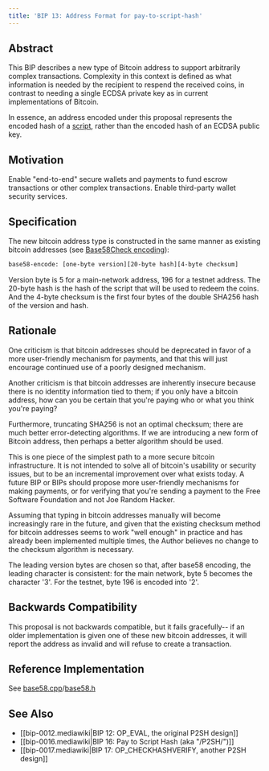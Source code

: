 ```yaml
---
title: 'BIP 13: Address Format for pay-to-script-hash'
---
```


## Abstract

This BIP describes a new type of Bitcoin address to support arbitrarily complex transactions. Complexity in this context is defined as what information is needed by the recipient to respend the received coins, in contrast to needing a single ECDSA private key as in current implementations of Bitcoin.

In essence, an address encoded under this proposal represents the encoded hash of a [script](https://en.bitcoin.it/wiki/Script), rather than the encoded hash of an ECDSA public key.

## Motivation

Enable "end-to-end" secure wallets and payments to fund escrow transactions or other complex transactions. Enable third-party wallet security services.

## Specification

The new bitcoin address type is constructed in the same manner as existing bitcoin addresses (see [Base58Check encoding](https://en.bitcoin.it/Base58Check_encoding)):

```sh
base58-encode: [one-byte version][20-byte hash][4-byte checksum]
```

Version byte is 5 for a main-network address, 196 for a testnet address.
The 20-byte hash is the hash of the script that will be used to redeem the coins.
And the 4-byte checksum is the first four bytes of the double SHA256 hash of the version and hash.

## Rationale

One criticism is that bitcoin addresses should be deprecated in favor of a more user-friendly mechanism for payments, and that this will just encourage continued use of a poorly designed mechanism.

Another criticism is that bitcoin addresses are inherently insecure because there is no identity information tied to them; if you only have a bitcoin address, how can you be certain that you're paying who or what you think you're paying?

Furthermore, truncating SHA256 is not an optimal checksum; there are much better error-detecting algorithms. If we are introducing a new form of Bitcoin address, then perhaps a better algorithm should be used.

This is one piece of the simplest path to a more secure bitcoin infrastructure. It is not intended to solve all of bitcoin's usability or security issues, but to be an incremental improvement over what exists today. A future BIP or BIPs should propose more user-friendly mechanisms for making payments, or for verifying that you're sending a payment to the Free Software Foundation and not Joe Random Hacker.

Assuming that typing in bitcoin addresses manually will become increasingly rare in the future, and given that the existing checksum method for bitcoin addresses seems to work "well enough" in practice and has already been implemented multiple times, the Author believes no change to the checksum algorithm is necessary.

The leading version bytes are chosen so that, after base58 encoding, the leading character is consistent: for the main network, byte 5 becomes the character '3'. For the testnet, byte 196 is encoded into '2'.

## Backwards Compatibility

This proposal is not backwards compatible, but it fails gracefully-- if an older implementation is given one of these new bitcoin addresses, it will report the address as invalid and will refuse to create a transaction.

## Reference Implementation

See [base58.cpp](https://github.com/bitcoin/bitcoin/blob/master/src/base58.cpp)/[base58.h](https://github.com/bitcoin/bitcoin/blob/master/src/base58.h)

## See Also

<!-- TODO: add links! -->

- [[bip-0012.mediawiki|BIP 12: OP_EVAL, the original P2SH design]]
- [[bip-0016.mediawiki|BIP 16: Pay to Script Hash (aka "/P2SH/")]]
- [[bip-0017.mediawiki|BIP 17: OP_CHECKHASHVERIFY, another P2SH design]]
